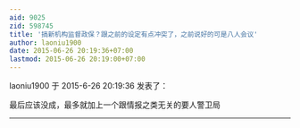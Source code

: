 ```yaml
---
aid: 9025
zid: 598745
title: '搞新机构监督政保？跟之前的设定有点冲突了，之前说好的可是八人会议'
author: laoniu1900
date: 2015-06-26 20:19:36+07:00
lastmod: 2015-06-26 20:19:00+07:00
---
```


laoniu1900 于 2015-6-26 20:19:36 发表了：

最后应该没成，最多就加上一个跟情报之类无关的要人警卫局

---------

